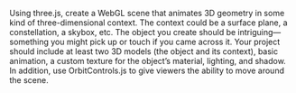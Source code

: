 Using three.js, create a WebGL scene that animates 3D geometry in some kind of three-dimensional context. The context could be a surface plane, a constellation, a skybox, etc. The object you create should be intriguing—something you might pick up or touch if you came across it. Your project should include at least two 3D models (the object and its context), basic animation, a custom texture for the object’s material, lighting, and shadow. In addition, use OrbitControls.js to give viewers the ability to move around the scene.
